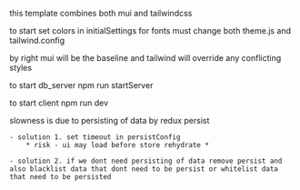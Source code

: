 this template combines both mui and tailwindcss

to start set colors in initialSettings
for fonts must change both theme.js and tailwind.config

by right mui will be the baseline and tailwind will override any conflicting styles


to start db_server
npm run startServer

to start client 
npm run dev

slowness is due to persisting of data by redux persist

    - solution 1. set timeout in persistConfig
        * risk - ui may load before store rehydrate *

    - solution 2. if we dont need persisting of data remove persist and also blacklist data that dont need to be persist or whitelist data that need to be persisted 